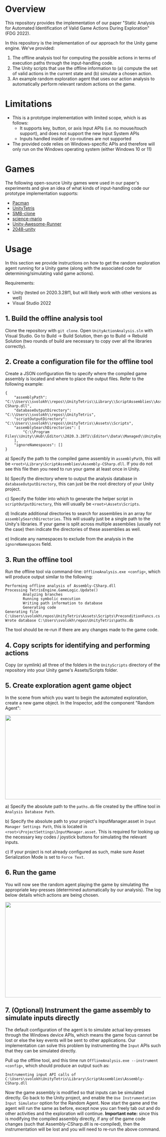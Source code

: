 # Overview
This repository provides the implementation of our paper "Static Analysis for Automated Identification of Valid Game Actions During Exploration" (FDG 2022).

In this repository is the implementation of our approach for the Unity game engine. We've provided:

1. The offline analysis tool for computing the possible actions in terms of execution paths through the input-handling code.
2. The Unity scripts that use the offline information to (a) compute the set of valid actions in the current state and (b) simulate a chosen action.
3. An example random exploration agent that uses our action analysis to automatically perform relevant random actions on the game.

# Limitations
- This is a prototype implementation with limited scope, which is as follows:
    - It supports key, button, or axis Input APIs (i.e. no mouse/touch support), and does not support the new Input System APIs
    - Inputs handled inside of co-routines are not supported
- The provided code relies on Windows-specific APIs and therefore will only run on the Windows operating system (either Windows 10 or 11)

# Games
The following open-source Unity games were used in our paper's experiments and give an idea of what kinds of input-handling code our prototype implementation supports:
- [Pacman](https://github.com/vilbeyli/Pacman)
- [UnityTetris](https://github.com/Mukarillo/UnityTetris)
- [SMB-clone](https://github.com/linhdvu14/SMB-clone)
- [science-mario](https://github.com/lucasnfe/science-mario)
- [Unity-Awesome-Runner](https://github.com/rajandeepsingh13/Unity-Awesome-Runner)
- [2048-unity](https://github.com/jamiltron/2048-unity)

# Usage
In this section we provide instructions on how to get the random exploration agent running for a Unity game (along with the associated code for determining/simulating valid game actions).

Requirements:
- Unity (tested on 2020.3.28f1, but will likely work with other versions as well)
- Visual Studio 2022

## 1. Build the offline analysis tool

Clone the repository with `git clone`. Open `UnityActionAnalysis.sln` with Visual Studio. Go to Build -> Build Solution, then go to Build -> Rebuild Solution (two rounds of build are necessary to copy over all the libraries correctly). 

## 2. Create a configuration file for the offline tool

Create a JSON configuration file to specify where the compiled game assembly is located and where to place the output files. Refer to the following example:
```
{
    "assemblyPath": "C:\\Users\\svolokh\\repos\\UnityTetris\\Library\\ScriptAssemblies\\Assembly-CSharp.dll",
    "databaseOutputDirectory": "C:\\Users\\svolokh\\repos\\UnityTetris",
    "scriptOutputDirectory": "C:\\Users\\svolokh\\repos\\UnityTetris\\Assets\\Scripts",
    "assemblySearchDirectories": [
        "C:\\Program Files\\Unity\\Hub\\Editor\\2020.3.28f1\\Editor\\Data\\Managed\\UnityEngine"
    ],
    "ignoreNamespaces": []
}
```

a) Specify the path to the compiled game assembly in `assemblyPath`, this will be `<root>\Library\ScriptAssemblies\Assembly-CSharp.dll`. If you do not see this file then you need to run your game at least once in Unity.

b) Specify the directory where to output the analysis database in `databaseOutputDirectory`, this can just be the root directory of your Unity project.

c) Specify the folder into which to generate the helper script in `scriptOutputDirectory`, this will usually be `<root>\Assets\Scripts`.

d) Indicate additional directories to search for assemblies in an array for `assemblySearchDirectories`. This will usually just be a single path to the Unity's libraries. If your game is split across multiple assemblies (usually not the case) then indicate the directories of these assemblies as well.

e) Indicate any namespaces to exclude from the analysis in the `ignoreNamespaces` field.

## 3. Run the offline tool 

Run the offline tool via command-line: `OfflineAnalysis.exe <config>`, which will produce output similar to the following:

```
Performing offline analysis of Assembly-CSharp.dll
Processing TetrisEngine.GameLogic.Update()
        Analyzing branches
        Running symbolic execution
        Writing path information to database
        Generating code
Generating file C:\Users\svolokh\repos\UnityTetris\Assets\Scripts\PreconditionFuncs.cs
Wrote database C:\Users\svolokh\repos\UnityTetris\paths.db
```

The tool should be re-run if there are any changes made to the game code.

## 4. Copy scripts for identifying and performing actions

Copy (or symlink) all three of the folders in the `UnityScripts` directory of the repository into your Unity game's Assets/Scripts folder.

## 5. Create exploration agent game object

In the scene from which you want to begin the automated exploration, create a new game object. In the Inspector, add the component "Random Agent":

<p align="center">
<img width="763" height="273" src="https://user-images.githubusercontent.com/61521182/183319497-ca4567a2-3da6-4e90-8485-73a077993ee4.png">
</p>

a) Specify the absolute path to the `paths.db` file created by the offline tool in `Analysis Database Path`.

b) Specify the absolute path to your project's InputManager.asset in `Input Manager Settings Path`, this is located in `<root>\ProjectSettings\InputManager.asset`. This is required for looking up the necessary key codes / joystick buttons for simulating the relevant inputs.

c) If your project is not already configured as such, make sure Asset Serialization Mode is set to `Force Text`.

## 6. Run the game

You will now see the random agent playing the game by simulating the appropriate key-presses (determined automatically by our analysis). The log below details which actions are being chosen.

<p align="center">
<img width="754" height="309" src="https://user-images.githubusercontent.com/61521182/183319964-5d362e03-d9ab-4e2f-9c9e-2504390eb05b.png">
</p>

## 7. (Optional) Instrument the game assembly to simulate inputs directly

The default configuration of the agent is to simulate actual key-presses through the Windows device APIs, which means the game focus cannot be lost or else the key events will be sent to other applications. Our implementation can solve this problem by instrumenting the `Input` APIs such that they can be simulated directly. 

Pull up the offline tool, and this time run `OfflineAnalysis.exe --instrument <config>`, which should produce an output such as:
```
Instrumenting input API calls of C:\Users\svolokh\UnityTetris\Library\ScriptAssemblies\Assembly-CSharp.dll
```
Now the game assembly is modified so that inputs can be simulated directly. Go back to the Unity project, and enable the `Use Instrumentation Input Simulator` option for the Random Agent. Now start the game and the agent will run the same as before, except now you can freely tab out and do other activities and the exploration will continue.
**Important note:** since this is modifying the compiled assembly directly, if any of the game code changes (such that Assembly-CSharp.dll is re-compiled), then the instrumentation will be lost and you will need to re-run the above command.
